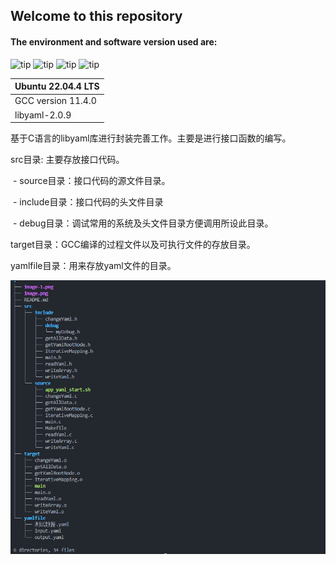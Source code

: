 ## Welcome to this repository

#### The environment and software version used are:

![tip](https://badgen.net/badge/Ubuntu/22.04LTS/black?icon=packagephobia) 		![tip](https://badgen.net/badge/C/201710L-c17/green?icon=packagephobia) 		![tip](https://badgen.net/badge/libyaml/2.0.9/red?icon=github) 		![tip](https://badgen.net/badge/GCC/11.40/orange?icon=github)

| Ubuntu 22.04.4 LTS |
| ------------------ |
| GCC version 11.4.0 |
| libyaml-2.0.9      |

基于C语言的libyaml库进行封装完善工作。主要是进行接口函数的编写。

src目录: 主要存放接口代码。

​	- source目录：接口代码的源文件目录。

​	- include目录：接口代码的头文件目录

​		- debug目录：调试常用的系统及头文件目录方便调用所设此目录。

target目录：GCC编译的过程文件以及可执行文件的存放目录。

yamlfile目录：用来存放yaml文件的目录。

![image-20240810235018789](./image-20240810235018789.png)

